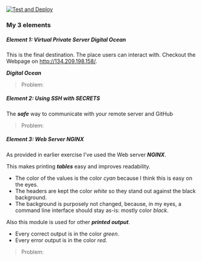 [![Test and Deploy](https://github.com/kterelst/my_project/actions/workflows/test-and-deploy.yml/badge.svg)](https://github.com/kterelst/my_project/actions/workflows/test-and-deploy.yml)

### My 3 elements

##### Element 1: Virtual Private Server **Digital Ocean**
This is the final destination. The place users can interact with.
Checkout the Webpage on http://134.209.198.158/.


***Digital Ocean***

> Problem:
> 
>

##### Element 2: Using **SSH** with **SECRETS**
The ***safe*** way to communicate with your remote server and GitHub

> Problem:
>

##### Element 3: Web Server **NGINX**
As provided in earlier exercise I've used the Web server ***NGINX***.

This makes printing ***tables*** easy and improves readability.  
* The color of the values is the color *cyan* because I think this is easy on the eyes.
* The headers are kept the color *white* so they stand out against the black background.
* The background is purposely not changed, because, in my eyes, a command line interface should stay as-is: mostly color *black*.

Also this module is used for other ***printed output***.  
* Every correct output is in the color *green*.
* Every error output is in the color *red*.

>Problem:
>